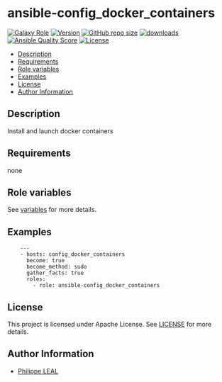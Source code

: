 # ansible-config_docker_containers

[![Galaxy Role](https://img.shields.io/badge/galaxy-config_docker_containers-purple?style=flat)](https://galaxy.ansible.com/lotusnoir/config_docker_containers)
[![Version](https://img.shields.io/github/release/lotusnoir/ansible-config_docker_containers.svg)](https://github.com/lotusnoir/ansible-config_docker_containers/releases/latest)
[![GitHub repo size](https://img.shields.io/github/repo-size/lotusnoir/ansible-config_docker_containers?color=orange&style=flat)](https://galaxy.ansible.com/lotusnoir/config_docker_containers)
[![downloads](https://img.shields.io/ansible/role/d/)](https://galaxy.ansible.com/lotusnoir/config_docker_containers)
[![Ansible Quality Score](https://img.shields.io/ansible/quality/)](https://galaxy.ansible.com/lotusnoir/config_docker_containers)
[![License](https://img.shields.io/badge/license-Apache--2.0-brightgreen?style=flat)](https://opensource.org/licenses/Apache-2.0)

<!-- START doctoc generated TOC please keep comment here to allow auto update -->
<!-- DON'T EDIT THIS SECTION, INSTEAD RE-RUN doctoc TO UPDATE -->

- [Description](#description)
- [Requirements](#requirements)
- [Role variables](#role-variables)
- [Examples](#examples)
- [License](#license)
- [Author Information](#author-information)

<!-- END doctoc generated TOC please keep comment here to allow auto update -->

## Description

Install and launch docker containers
## Requirements

none

## Role variables

See [variables](/defaults/main.yml) for more details.

## Examples

        ---
        - hosts: config_docker_containers
          become: true
          become_method: sudo
          gather_facts: true
          roles:
            - role: ansible-config_docker_containers


## License

This project is licensed under Apache License. See [LICENSE](/LICENSE) for more details.

## Author Information

- [Philippe LEAL](https://github.com/lotusnoir)

